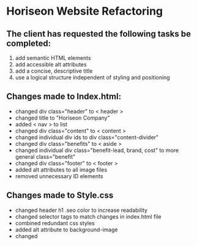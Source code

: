 # Horiseon Website Refactoring

## The client has requested the following tasks be completed:
  1. add semantic HTML elements
  2. add accessible alt attributes
  3. add a concise, descriptive title
  4. use a logical structure independent of styling and positioning 

## Changes made to Index.html:
* changed div class="header" to < header >
* changed title to "Horiseon Company" 
* added < nav > to list
* changed div class="content" to < content >
* changed individual div ids to div class="content-divider"
* changed div class="benefits" to < aside >
* changed individual div class="benefit-lead, brand, cost" to more general class="benefit"
* changed div class="footer" to < footer >
* added alt attributes to all image files
* removed unnecessary ID elements


## Changes made to Style.css
* changed header h1 .seo color to increase readability 
* changed selector tags to match changes in index.html file 
* combined redundant css styles
* added alt attribute to background-image 
* changed 
